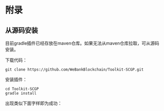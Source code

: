 # 附录

## 从源码安装

目前gradle插件已经存放在maven仓库。如果无法从maven仓库拉取，可从源码安装。

下载代码：

```
git clone https://github.com/WeBankBlockchain/Toolkit-SCGP.git
```

安装插件：

```
cd Toolkit-SCGP
gradle install
```

出现类似下面字样即为成功：
[](picture/success.png)